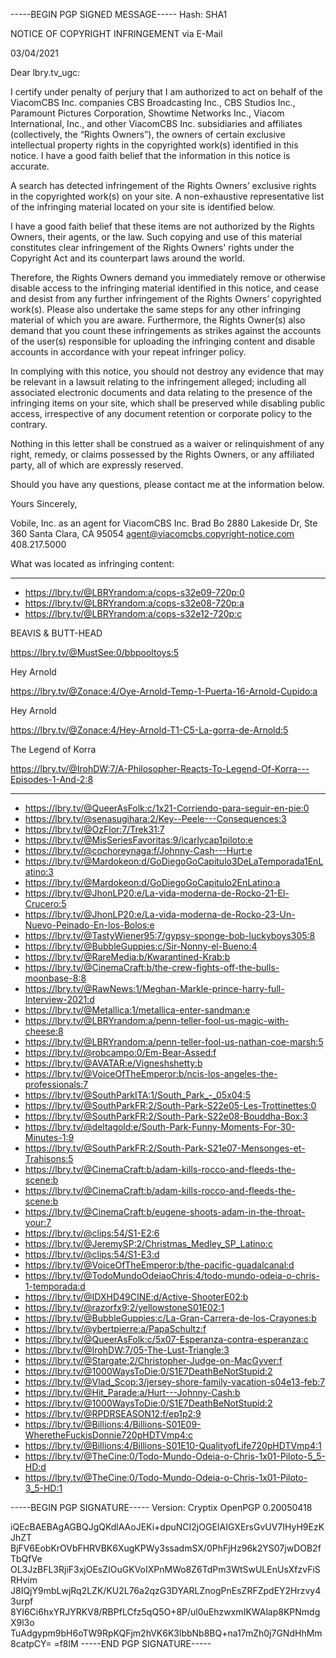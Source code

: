 -----BEGIN PGP SIGNED MESSAGE-----
Hash: SHA1

NOTICE OF COPYRIGHT INFRINGEMENT via E-Mail

03/04/2021


Dear lbry.tv_ugc:

I certify under penalty of perjury that I am authorized to act on behalf of the ViacomCBS Inc. companies CBS Broadcasting Inc., CBS Studios Inc., Paramount Pictures Corporation, Showtime Networks Inc., Viacom International, Inc., and other ViacomCBS Inc. subsidiaries and affiliates (collectively, the “Rights Owners”), the owners of certain exclusive intellectual property rights in the copyrighted work(s) identified in this notice. I have a good faith belief that the information in this notice is accurate.

A search has detected infringement of the Rights Owners’ exclusive rights in the copyrighted work(s) on your site. A non-exhaustive representative list of the infringing material located on your site is identified below.

I have a good faith belief that these items are not authorized by the Rights Owners, their agents, or the law. Such copying and use of this material constitutes clear infringement of the Rights Owners' rights under the Copyright Act and its counterpart laws around the world.

Therefore, the Rights Owners demand you immediately remove or otherwise disable access to the infringing material identified in this notice, and cease and desist from any further infringement of the Rights Owners’ copyrighted work(s). Please also undertake the same steps for any other infringing material of which you are aware. Furthermore, the Rights Owner(s) also demand that you count these infringements as strikes against the accounts of the user(s) responsible for uploading the infringing content and disable accounts in accordance with your repeat infringer policy.

In complying with this notice, you should not destroy any evidence that may be relevant in a lawsuit relating to the infringement alleged; including all associated electronic documents and data relating to the presence of the infringing items on your site, which shall be preserved while disabling public access, irrespective of any document retention or corporate policy to the contrary.

Nothing in this letter shall be construed as a waiver or relinquishment of any right, remedy, or claims possessed by the Rights Owners, or any affiliated party, all of which are expressly reserved.

Should you have any questions, please contact me at the information below.

Yours Sincerely,


Vobile, Inc. as an agent for ViacomCBS Inc.
Brad Bo
2880 Lakeside Dr, Ste 360
Santa Clara, CA 95054
agent@viacomcbs.copyright-notice.com
408.217.5000

What was located as infringing content:
- --------------------------------------------------

- https://lbry.tv/@LBRYrandom:a/cops-s32e09-720p:0
- https://lbry.tv/@LBRYrandom:a/cops-s32e08-720p:a 
- https://lbry.tv/@LBRYrandom:a/cops-s32e12-720p:c

BEAVIS & BUTT-HEAD

https://lbry.tv/@MustSee:0/bbpooltoys:5


Hey Arnold

https://lbry.tv/@Zonace:4/Oye-Arnold-Temp-1-Puerta-16-Arnold-Cupido:a


Hey Arnold

https://lbry.tv/@Zonace:4/Hey-Arnold-T1-C5-La-gorra-de-Arnold:5


The Legend of Korra

https://lbry.tv/@IrohDW:7/A-Philosopher-Reacts-To-Legend-Of-Korra---Episodes-1-And-2:8


_________________________________________________________________________________________________

- https://lbry.tv/@QueerAsFolk:c/1x21-Corriendo-para-seguir-en-pie:0
- https://lbry.tv/@senasugihara:2/Key--Peele---Consequences:3
- https://lbry.tv/@OzFlor:7/Trek31:7
- https://lbry.tv/@MisSeriesFavoritas:9/icarlycap1piloto:e 
- https://lbry.tv/@cochoreynaga:f/Johnny-Cash---Hurt:e 
- https://lbry.tv/@Mardokeon:d/GoDiegoGoCapitulo3DeLaTemporada1EnLatino:3 
- https://lbry.tv/@Mardokeon:d/GoDiegoGoCapitulo2EnLatino:a 
- https://lbry.tv/@JhonLP20:e/La-vida-moderna-de-Rocko-21-El-Crucero:5
- https://lbry.tv/@JhonLP20:e/La-vida-moderna-de-Rocko-23-Un-Nuevo-Peinado-En-los-Bolos:e
- https://lbry.tv/@TastyWiener95:7/gypsy-sponge-bob-luckyboys305:8
- https://lbry.tv/@BubbleGuppies:c/Sir-Nonny-el-Bueno:4
- https://lbry.tv/@RareMedia:b/Kwarantined-Krab:b
- https://lbry.tv/@CinemaCraft:b/the-crew-fights-off-the-bulls-moonbase-8:8
- https://lbry.tv/@RawNews:1/Meghan-Markle-prince-harry-full-Interview-2021:d
- https://lbry.tv/@Metallica:1/metallica-enter-sandman:e
- https://lbry.tv/@LBRYrandom:a/penn-teller-fool-us-magic-with-cheese:8
- https://lbry.tv/@LBRYrandom:a/penn-teller-fool-us-nathan-coe-marsh:5
- https://lbry.tv/@robcampo:0/Em-Bear-Assed:f
- https://lbry.tv/@AVATAR:e/Vigneshshetty:b
- https://lbry.tv/@VoiceOfTheEmperor:b/ncis-los-angeles-the-professionals:7
- https://lbry.tv/@SouthParkITA:1/South_Park_-_05x04:5
- https://lbry.tv/@SouthParkFR:2/South-Park-S22e05-Les-Trottinettes:0
- https://lbry.tv/@SouthParkFR:2/South-Park-S22e08-Bouddha-Box:3
- https://lbry.tv/@deltagold:e/South-Park-Funny-Moments-For-30-Minutes-1:9
- https://lbry.tv/@SouthParkFR:2/South-Park-S21e07-Mensonges-et-Trahisons:5
- https://lbry.tv/@CinemaCraft:b/adam-kills-rocco-and-fleeds-the-scene:b
- https://lbry.tv/@CinemaCraft:b/adam-kills-rocco-and-fleeds-the-scene:b
- https://lbry.tv/@CinemaCraft:b/eugene-shoots-adam-in-the-throat-your:7
- https://lbry.tv/@clips:54/S1-E2:6
- https://lbry.tv/@JeremySP:2/Christmas_Medley_SP_Latino:c
- https://lbry.tv/@clips:54/S1-E3:d
- https://lbry.tv/@VoiceOfTheEmperor:b/the-pacific-guadalcanal:d
- https://lbry.tv/@TodoMundoOdeiaoChris:4/todo-mundo-odeia-o-chris-1-temporada:d
- https://lbry.tv/@IDXHD49CINE:d/Active-ShooterE02:b
- https://lbry.tv/@razorfx9:2/yellowstoneS01E02:1
- https://lbry.tv/@BubbleGuppies:c/La-Gran-Carrera-de-los-Crayones:b
- https://lbry.tv/@ybertpierre:a/PapaSchultz:f
- https://lbry.tv/@QueerAsFolk:c/5x07-Esperanza-contra-esperanza:c 
- https://lbry.tv/@IrohDW:7/05-The-Lust-Triangle:3
- https://lbry.tv/@Stargate:2/Christopher-Judge-on-MacGyver:f
- https://lbry.tv/@1000WaysToDie:0/S1E7DeathBeNotStupid:2 
- https://lbry.tv/@Vlad_Scop:3/jersey-shore-family-vacation-s04e13-feb:7
- https://lbry.tv/@Hit_Parade:a/Hurt---Johnny-Cash:b
- https://lbry.tv/@1000WaysToDie:0/S1E7DeathBeNotStupid:2 
- https://lbry.tv/@RPDRSEASON12:f/ep1p2:9
- https://lbry.tv/@Billions:4/Billions-S01E09-WheretheFuckisDonnie720pHDTVmp4:c
- https://lbry.tv/@Billions:4/Billions-S01E10-QualityofLife720pHDTVmp4:1
- https://lbry.tv/@TheCine:0/Todo-Mundo-Odeia-o-Chris-1x01-Piloto-5_5-HD:d
- https://lbry.tv/@TheCine:0/Todo-Mundo-Odeia-o-Chris-1x01-Piloto-3_5-HD:1

-----BEGIN PGP SIGNATURE-----
Version: Cryptix OpenPGP 0.20050418

iQEcBAEBAgAGBQJgQKdlAAoJEKi+dpuNCI2jOGEIAIGXErsGvUV7IHyH9EzKJhZT
BjFV6EobKrOVbFHRVBK6XugKPWy3ssadmSX/0PhFjHz96k2YS07jwDOB2fTbQfVe
OL3JzBFL3RjiF3xjOEsZIOuGKVoIXPnMWo8Z6TdPm3WtSwULEnUsXfzvFiSRHvim
J8IQjY9mbLwjRq2LZK/KU2L76a2qzG3DYARLZnogPnEsZRFZpdEY2Hrzvy43urpf
8YI6Ci6hxYRJYRKV8/RBPfLCfz5qQ5O+8P/ul0uEhzwxmIKWAlap8KPNmdgX9l3o
TuAdgypm9bH6oTW9RpKQFjm2hVK6K3lbbNb8BQ+na17mZh0j7GNdHhMm8catpCY=
=f8lM
-----END PGP SIGNATURE----- 
